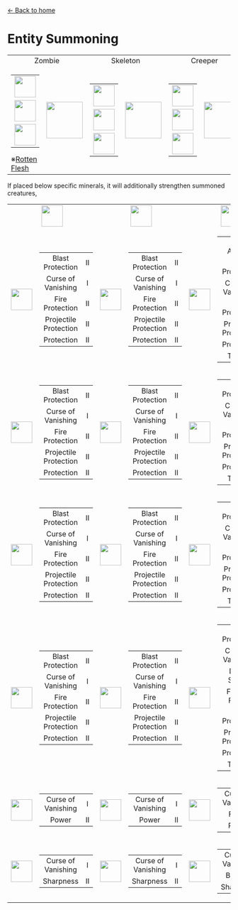 [← Back to home](../)
# Entity Summoning

<table>
    <tr>
        <td align="center" colspan="2">Zombie</td>
        <td align="center" colspan="2">Skeleton</td>
        <td align="center" colspan="2">Creeper</td>
        <td align="center" colspan="2">Wither Skeleton</td>
        <td align="center" colspan="2">Blaze</td>
    </tr>
    <tr>
        <td>
            <table>
                <tr><td><img src="https://i.imgur.com/1JlVKay.png" width="48"/></td></tr>
                <tr><td><img src="https://i.imgur.com/z2ZCMfc.png" width="48"/></td></tr>
                <tr><td><img src="https://i.imgur.com/z2ZCMfc.png" width="48"/></td></tr>
            </table>
            ※<a href="../item/rotten_flesh_block.md">Rotten Flesh</a>
        </td>
        <td><img src="https://i.imgur.com/4qEoBQJ.png" width="82"/></td>
        <td>
            <table>
                <tr><td><img src="https://i.imgur.com/1JlVKay.png" width="48"/></td></tr>
                <tr><td><img src="https://i.imgur.com/fdvjA8e.png" width="48"/></td></tr>
                <tr><td><img src="https://i.imgur.com/fdvjA8e.png" width="48"/></td></tr>
            </table>
        </td>
        <td><img src="https://i.imgur.com/zGrxP57.png" width="82"/></td>
        <td>
            <table>
                <tr><td><img src="https://i.imgur.com/1JlVKay.png" width="48"/></td></tr>
                <tr><td><img src="https://i.imgur.com/oeLX9sk.png" width="48"/></td></tr>
                <tr><td><img src="https://i.imgur.com/oeLX9sk.png" width="48"/></td></tr>
            </table>
        </td>
        <td><img src="https://i.imgur.com/hoCghan.png" width="82"/></td>
        <td>
            <table>
                <tr><td><img src="https://i.imgur.com/1JlVKay.png" width="48"/></td></tr>
                <tr><td><img src="https://i.imgur.com/zAufdu7.png" width="48"/></td></tr>
                <tr><td><img src="https://i.imgur.com/zAufdu7.png" width="48"/></td></tr>
            </table>
        </td>
        <td><img src="https://i.imgur.com/MOOt84y.png" width="82"/></td>
        <td>
            <table>
                <tr><td><img src="https://i.imgur.com/1JlVKay.png" width="48"/></td></tr>
                <tr><td><img src="https://i.imgur.com/CXhx9mp.png" width="48"/></td></tr>
                <tr><td><img src="https://i.imgur.com/CXhx9mp.png" width="48"/></td></tr>
            </table>
        </td>
        <td><img src="https://i.imgur.com/kWsmGbr.png" width="82"/></td>
    </tr>
</table>

If placed below specific minerals, it will additionally strengthen summoned creatures,

<table>
    <tr>
        <td colspan="2" align="center"><img src="https://i.imgur.com/vf9af85.png" width="48"/></td>
        <td colspan="2" align="center"><img src="https://i.imgur.com/12xJcqL.png" width="48"/></td>
        <td colspan="2" align="center"><img src="https://i.imgur.com/bcneq4q.png" width="48"/></td>
        <td colspan="2" align="center"><img src="https://i.imgur.com/yIuTHWI.png" width="48"/></td>
    </tr>
    <tr>
        <td width="76"><img src="https://i.imgur.com/zxfoph8.png" width="48"/></td>
        <td>
            <table>
                <tr><td align="center">Blast Protection</td><td align="center">II</td></tr>
                <tr><td align="center">Curse of Vanishing</td><td align="center">I</td></tr>
                <tr><td align="center">Fire Protection</td><td align="center">II</td></tr>
                <tr><td align="center">Projectile Protection</td><td align="center">II</td></tr>
                <tr><td align="center">Protection</td><td align="center">II</td></tr>
            </table>
        </td>
        <td width="76"><img src="https://i.imgur.com/PPCT2zw.png" width="48"/></td>
        <td>
            <table>
                <tr><td align="center">Blast Protection</td><td align="center">II</td></tr>
                <tr><td align="center">Curse of Vanishing</td><td align="center">I</td></tr>
                <tr><td align="center">Fire Protection</td><td align="center">II</td></tr>
                <tr><td align="center">Projectile Protection</td><td align="center">II</td></tr>
                <tr><td align="center">Protection</td><td align="center">II</td></tr>
            </table>
        </td>
        <td width="76"><img src="https://i.imgur.com/nksRRP3.png" width="48"/></td>
        <td>
            <table>
                <tr><td align="center">Aqua Affinity</td><td align="center">I</td></tr>
                <tr><td align="center">Blast Protection</td><td align="center">III</td></tr>
                <tr><td align="center">Curse of Vanishing</td><td align="center">I</td></tr>
                <tr><td align="center">Fire Protection</td><td align="center">III</td></tr>
                <tr><td align="center">Projectile Protection</td><td align="center">III</td></tr>
                <tr><td align="center">Protection</td><td align="center">III</td></tr>
                <tr><td align="center">Thorns</td><td align="center">I</td></tr>
            </table>
        </td>
        <td width="76"><img src="https://i.imgur.com/J5Tl0XS.png" width="48"/></td>
        <td>
            <table>
                <tr><td align="center">Aqua Affinity</td><td align="center">I</td></tr>
                <tr><td align="center">Blast Protection</td><td align="center">IV</td></tr>
                <tr><td align="center">Curse of Vanishing</td><td align="center">I</td></tr>
                <tr><td align="center">Fire Protection</td><td align="center">IV</td></tr>
                <tr><td align="center">Projectile Protection</td><td align="center">IV</td></tr>
                <tr><td align="center">Protection</td><td align="center">IV</td></tr>
                <tr><td align="center">Thorns</td><td align="center">III</td></tr>
            </table>
        </td>
    </tr>
    <tr>
        <td width="76"><img src="https://i.imgur.com/w72cMVi.png" width="48"/></td>
        <td>
            <table>
                <tr><td align="center">Blast Protection</td><td align="center">II</td></tr>
                <tr><td align="center">Curse of Vanishing</td><td align="center">I</td></tr>
                <tr><td align="center">Fire Protection</td><td align="center">II</td></tr>
                <tr><td align="center">Projectile Protection</td><td align="center">II</td></tr>
                <tr><td align="center">Protection</td><td align="center">II</td></tr>
            </table>
        </td>
        <td width="76"><img src="https://i.imgur.com/EVLOHyn.png" width="48"/></td>
        <td>
            <table>
                <tr><td align="center">Blast Protection</td><td align="center">II</td></tr>
                <tr><td align="center">Curse of Vanishing</td><td align="center">I</td></tr>
                <tr><td align="center">Fire Protection</td><td align="center">II</td></tr>
                <tr><td align="center">Projectile Protection</td><td align="center">II</td></tr>
                <tr><td align="center">Protection</td><td align="center">II</td></tr>
            </table>
        </td>
        <td width="76"><img src="https://i.imgur.com/7bKmJmD.png" width="48"/></td>
        <td>
            <table>
                <tr><td align="center">Blast Protection</td><td align="center">III</td></tr>
                <tr><td align="center">Curse of Vanishing</td><td align="center">I</td></tr>
                <tr><td align="center">Fire Protection</td><td align="center">III</td></tr>
                <tr><td align="center">Projectile Protection</td><td align="center">III</td></tr>
                <tr><td align="center">Protection</td><td align="center">III</td></tr>
                <tr><td align="center">Thorns</td><td align="center">I</td></tr>
            </table>
        </td>
        <td width="76"><img src="https://i.imgur.com/pYRy32b.png" width="48"/></td>
        <td>
            <table>
                <tr><td align="center">Blast Protection</td><td align="center">IV</td></tr>
                <tr><td align="center">Curse of Vanishing</td><td align="center">I</td></tr>
                <tr><td align="center">Fire Protection</td><td align="center">IV</td></tr>
                <tr><td align="center">Projectile Protection</td><td align="center">IV</td></tr>
                <tr><td align="center">Protection</td><td align="center">IV</td></tr>
                <tr><td align="center">Thorns</td><td align="center">III</td></tr>
            </table>
        </td>
    </tr>
    <tr>
        <td width="76"><img src="https://i.imgur.com/KxtYDRb.png" width="48"/></td>
        <td>
            <table>
                <tr><td align="center">Blast Protection</td><td align="center">II</td></tr>
                <tr><td align="center">Curse of Vanishing</td><td align="center">I</td></tr>
                <tr><td align="center">Fire Protection</td><td align="center">II</td></tr>
                <tr><td align="center">Projectile Protection</td><td align="center">II</td></tr>
                <tr><td align="center">Protection</td><td align="center">II</td></tr>
            </table>
        </td>
        <td width="76"><img src="https://i.imgur.com/UPI7cGj.png" width="48"/></td>
        <td>
            <table>
                <tr><td align="center">Blast Protection</td><td align="center">II</td></tr>
                <tr><td align="center">Curse of Vanishing</td><td align="center">I</td></tr>
                <tr><td align="center">Fire Protection</td><td align="center">II</td></tr>
                <tr><td align="center">Projectile Protection</td><td align="center">II</td></tr>
                <tr><td align="center">Protection</td><td align="center">II</td></tr>
            </table>
        </td>
        <td width="76"><img src="https://i.imgur.com/WDQ3Uls.png" width="48"/></td>
        <td>
            <table>
                <tr><td align="center">Blast Protection</td><td align="center">III</td></tr>
                <tr><td align="center">Curse of Vanishing</td><td align="center">I</td></tr>
                <tr><td align="center">Fire Protection</td><td align="center">III</td></tr>
                <tr><td align="center">Projectile Protection</td><td align="center">III</td></tr>
                <tr><td align="center">Protection</td><td align="center">III</td></tr>
                <tr><td align="center">Thorns</td><td align="center">I</td></tr>
            </table>
        </td>
        <td width="76"><img src="https://i.imgur.com/hxjwY5c.png" width="48"/></td>
        <td>
            <table>
                <tr><td align="center">Blast Protection</td><td align="center">IV</td></tr>
                <tr><td align="center">Curse of Vanishing</td><td align="center">I</td></tr>
                <tr><td align="center">Fire Protection</td><td align="center">IV</td></tr>
                <tr><td align="center">Projectile Protection</td><td align="center">IV</td></tr>
                <tr><td align="center">Protection</td><td align="center">IV</td></tr>
                <tr><td align="center">Thorns</td><td align="center">III</td></tr>
            </table>
        </td>
    </tr>
    <tr>
        <td width="76"><img src="https://i.imgur.com/ikaPFM7.png" width="48"/></td>
        <td>
            <table>
                <tr><td align="center">Blast Protection</td><td align="center">II</td></tr>
                <tr><td align="center">Curse of Vanishing</td><td align="center">I</td></tr>
                <tr><td align="center">Fire Protection</td><td align="center">II</td></tr>
                <tr><td align="center">Projectile Protection</td><td align="center">II</td></tr>
                <tr><td align="center">Protection</td><td align="center">II</td></tr>
            </table>
        </td>
        <td width="76"><img src="https://i.imgur.com/ac5j2mv.png" width="48"/></td>
        <td>
            <table>
                <tr><td align="center">Blast Protection</td><td align="center">II</td></tr>
                <tr><td align="center">Curse of Vanishing</td><td align="center">I</td></tr>
                <tr><td align="center">Fire Protection</td><td align="center">II</td></tr>
                <tr><td align="center">Projectile Protection</td><td align="center">II</td></tr>
                <tr><td align="center">Protection</td><td align="center">II</td></tr>
            </table>
        </td>
        <td width="76"><img src="https://i.imgur.com/bnJuDqT.png" width="48"/></td>
        <td>
            <table>
                <tr><td align="center">Blast Protection</td><td align="center">III</td></tr>
                <tr><td align="center">Curse of Vanishing</td><td align="center">I</td></tr>
                <tr><td align="center">Depth Strider</td><td align="center">II</td></tr>
                <tr><td align="center">Feather Falling</td><td align="center">III</td></tr>
                <tr><td align="center">Fire Protection</td><td align="center">III</td></tr>
                <tr><td align="center">Projectile Protection</td><td align="center">III</td></tr>
                <tr><td align="center">Protection</td><td align="center">III</td></tr>
                <tr><td align="center">Thorns</td><td align="center">I</td></tr>
            </table>
        </td>
        <td width="76"><img src="https://i.imgur.com/JHLT95L.png" width="48"/></td>
        <td>
            <table>
                <tr><td align="center">Blast Protection</td><td align="center">IV</td></tr>
                <tr><td align="center">Curse of Vanishing</td><td align="center">I</td></tr>
                <tr><td align="center">Depth Strider</td><td align="center">III</td></tr>
                <tr><td align="center">Feather Falling</td><td align="center">IV</td></tr>
                <tr><td align="center">Fire Protection</td><td align="center">IV</td></tr>
                <tr><td align="center">Projectile Protection</td><td align="center">IV</td></tr>
                <tr><td align="center">Protection</td><td align="center">IV</td></tr>
                <tr><td align="center">Thorns</td><td align="center">III</td></tr>
            </table>
        </td>
    </tr>
    <tr>
        <td width="76"><img src="https://i.imgur.com/xluox0d.png" width="48"/></td>
        <td>
            <table>
                <tr><td align="center">Curse of Vanishing</td><td align="center">I</td></tr>
                <tr><td align="center">Power</td><td align="center">II</td></tr>
            </table>
        </td>
        <td width="76"><img src="https://i.imgur.com/xluox0d.png" width="48"/></td>
        <td>
            <table>
                <tr><td align="center">Curse of Vanishing</td><td align="center">I</td></tr>
                <tr><td align="center">Power</td><td align="center">II</td></tr>
            </table>
        </td>
        <td width="76"><img src="https://i.imgur.com/xluox0d.png" width="48"/></td>
        <td>
            <table>
                <tr><td align="center">Curse of Vanishing</td><td align="center">I</td></tr>
                <tr><td align="center">Flame</td><td align="center">I</td></tr>
                <tr><td align="center">Power</td><td align="center">IV</td></tr>
            </table>
        </td>
        <td width="76"><img src="https://i.imgur.com/xluox0d.png" width="48"/></td>
        <td>
            <table>
                <tr><td align="center">Curse of Vanishing</td><td align="center">I</td></tr>
                <tr><td align="center">Flame</td><td align="center">I</td></tr>
                <tr><td align="center">Power</td><td align="center">V</td></tr>
            </table>
        </td>
    </tr>
    <tr>
        <td width="76"><img src="https://i.imgur.com/9ATlzPY.png" width="48"/></td>
        <td>
            <table>
                <tr><td align="center">Curse of Vanishing</td><td align="center">I</td></tr>
                <tr><td align="center">Sharpness</td><td align="center">II</td></tr>
            </table>
        </td>
        <td width="76"><img src="https://i.imgur.com/E70Hdwe.png" width="48"/></td>
        <td>
            <table>
                <tr><td align="center">Curse of Vanishing</td><td align="center">I</td></tr>
                <tr><td align="center">Sharpness</td><td align="center">II</td></tr>
            </table>
        </td>
        <td width="76"><img src="https://i.imgur.com/MdyI4FQ.png" width="48"/></td>
        <td>
            <table>
                <tr><td align="center">Curse of Vanishing</td><td align="center">I</td></tr>
                <tr><td align="center">Burning</td><td align="center">II</td></tr>
                <tr><td align="center">Sharpness</td><td align="center">IV</td></tr>
            </table>
        </td>
        <td width="76"><img src="https://i.imgur.com/zn1zW5x.png" width="48"/></td>
        <td>
            <table>
                <tr><td align="center">Curse of Vanishing</td><td align="center">I</td></tr>
                <tr><td align="center">Burning</td><td align="center">II</td></tr>
                <tr><td align="center">Sharpness</td><td align="center">V</td></tr>
            </table>
        </td>
    </tr>
</table>